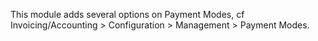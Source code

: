 This module adds several options on Payment Modes, cf
Invoicing/Accounting \> Configuration \> Management \> Payment Modes.
